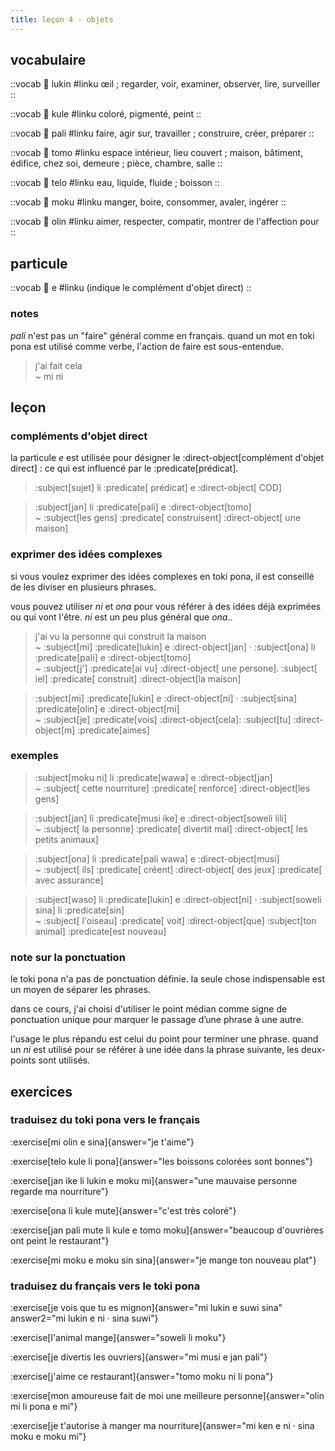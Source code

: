 ```yaml
---
title: leçon 4 - objets 
---
```


## vocabulaire
::vocab
󱤮 lukin
#linku
œil ; regarder, voir, examiner, observer, lire, surveiller
::

::vocab
󱤞 kule
#linku
coloré, pigmenté, peint
::

::vocab
󱥉 pali
#linku
faire, agir sur, travailler ; construire, créer, préparer
::

::vocab
󱥭 tomo
#linku
espace intérieur, lieu couvert ; maison, bâtiment, édifice, chez soi, demeure ; pièce, chambre, salle
::

::vocab
󱥪 telo
#linku
eau, liquide, fluide ; boisson
::

::vocab
󱤶 moku
#linku
manger, boire, consommer, avaler, ingérer
::

::vocab
󱥅 olin
#linku
aimer, respecter, compatir, montrer de l'affection pour
::

## particule
::vocab
󱤉 e
#linku
(indique le complément d'objet direct)
::

### notes
*pali* n'est pas un "faire" général comme en français. quand un mot en toki pona est utilisé comme verbe, l'action de faire est sous-entendue.

> j'ai fait cela \
> ~ mi ni


## leçon
### compléments d'objet direct
la particule *e* est utilisée pour désigner le :direct-object[complément d'objet direct] : ce qui est influencé par le :predicate[prédicat]. 

> :subject[sujet] li :predicate[ prédicat] e :direct-object[ COD]

> :subject[jan] li :predicate[pali] e :direct-object[tomo] \
> ~ :subject[les gens] :predicate[ construisent] :direct-object[ une maison]

### exprimer des idées complexes
 si vous voulez exprimer des idées complexes en toki pona, il est conseillé de les diviser en plusieurs phrases. 

 vous pouvez utiliser *ni* et *ona* pour vous référer à des idées déjà exprimées ou qui vont l'être. *ni* est un peu plus général que *ona*.. 

> j'ai vu la personne qui construit la maison \
> ~ :subject[mi] :predicate[lukin] e :direct-object[jan] · :subject[ona] li :predicate[pali] e :direct-object[tomo] \
> ~ :subject[j'] :predicate[ai vu] :direct-object[ une persone]. :subject[ iel] :predicate[ construit] :direct-object[la maison]

> :subject[mi] :predicate[lukin] e :direct-object[ni] · :subject[sina] :predicate[olin] e :direct-object[mi] \
> ~ :subject[je] :predicate[vois] :direct-object[cela]: :subject[tu] :direct-object[m] :predicate[aimes]

### exemples

> :subject[moku ni] li :predicate[wawa] e :direct-object[jan] \
> ~ :subject[ cette nourriture] :predicate[ renforce] :direct-object[les gens]

> :subject[jan] li :predicate[musi ike] e :direct-object[soweli lili] \
> ~ :subject[ la personne] :predicate[ divertit mal] :direct-object[ les petits animaux]

> :subject[ona] li :predicate[pali wawa] e :direct-object[musi] \
> ~ :subject[ ils] :predicate[ créent] :direct-object[ des jeux] :predicate[ avec assurance]

> :subject[waso] li :predicate[lukin] e :direct-object[ni] · :subject[soweli sina] li :predicate[sin] \
> ~ :subject[ l'oiseau] :predicate[ voit] :direct-object[que] :subject[ton animal] :predicate[est nouveau]

### note sur la ponctuation
le toki pona n'a pas de ponctuation définie. la seule chose indispensable est un moyen de séparer les phrases. 

dans ce cours, j'ai choisi d'utiliser le point médian comme signe de ponctuation unique pour marquer le passage d’une phrase à une autre. 

l'usage le plus répandu est celui du point pour terminer une phrase. quand un *ni* est utilisé pour se référer à une idée dans la phrase suivante, les deux-points sont utilisés. 

## exercices
### traduisez du toki pona vers le français
:exercise[mi olin e sina]{answer="je t'aime"}

:exercise[telo kule li pona]{answer="les boissons colorées sont bonnes"}

:exercise[jan ike li lukin e moku mi]{answer="une mauvaise personne regarde ma nourriture"}

:exercise[ona li kule mute]{answer="c'est très coloré"}

:exercise[jan pali mute li kule e tomo moku]{answer="beaucoup d'ouvrières ont peint le restaurant"}

:exercise[mi moku e moku sin sina]{answer="je mange ton nouveau plat"}

### traduisez du français vers le toki pona
:exercise[je vois que tu es mignon]{answer="mi lukin e suwi sina" answer2="mi lukin e ni · sina suwi"}

:exercise[l'animal mange]{answer="soweli li moku"}

:exercise[je divertis les ouvriers]{answer="mi musi e jan pali"}

:exercise[j'aime ce restaurant]{answer="tomo moku ni li pona"}

:exercise[mon amoureuse fait de moi une meilleure personne]{answer="olin mi li pona e mi"}

:exercise[je t'autorise à manger ma nourriture]{answer="mi ken e ni · sina moku e moku mi"}
